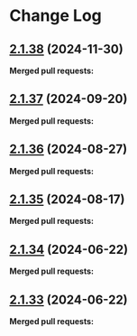 # Change Log

## [2.1.38](https://github.com/networknt/light-lambda-native/tree/2.1.38) (2024-11-30)


**Merged pull requests:**




## [2.1.37](https://github.com/networknt/light-lambda-native/tree/2.1.37) (2024-09-20)


**Merged pull requests:**


## [2.1.36](https://github.com/networknt/light-lambda-native/tree/2.1.36) (2024-08-27)


**Merged pull requests:**


## [2.1.35](https://github.com/networknt/light-lambda-native/tree/2.1.35) (2024-08-17)


**Merged pull requests:**


## [2.1.34](https://github.com/networknt/light-lambda-native/tree/2.1.34) (2024-06-22)


**Merged pull requests:**




## [2.1.33](https://github.com/networknt/light-lambda-native/tree/2.1.33) (2024-06-22)

**Merged pull requests:**
